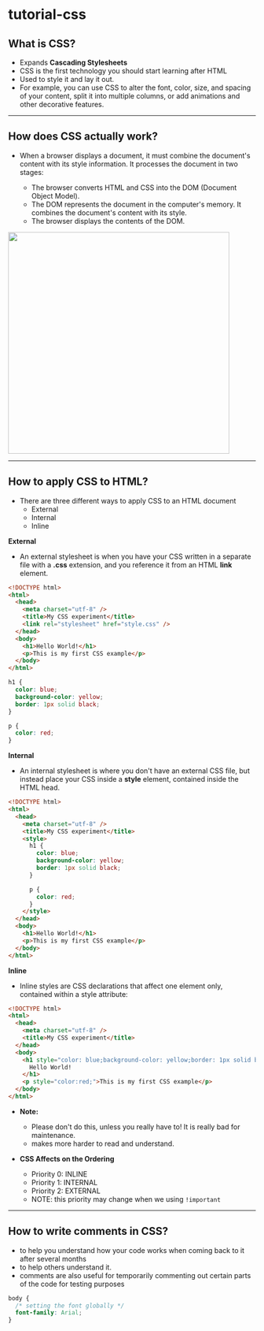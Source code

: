 # tutorial-css

## What is CSS?

- Expands **Cascading Stylesheets**
- CSS is the first technology you should start learning after HTML
- Used to style it and lay it out.
- For example, you can use CSS to alter the font, color, size, and spacing of your content, split it into multiple columns, or add animations and other decorative features.

---

## How does CSS actually work?

- When a browser displays a document, it must combine the document's content with its style information. It processes the document in two stages:

  - The browser converts HTML and CSS into the DOM (Document Object Model).
  - The DOM represents the document in the computer's memory. It combines the document's content with its style.
  - The browser displays the contents of the DOM.

<img src="https://mdn.mozillademos.org/files/11781/rendering.svg" width="450px">

---

## How to apply CSS to HTML?

- There are three different ways to apply CSS to an HTML document
  - External
  - Internal
  - Inline

**External**

- An external stylesheet is when you have your CSS written in a separate file with a **.css** extension, and you reference it from an HTML **link** element.

```html
<!DOCTYPE html>
<html>
  <head>
    <meta charset="utf-8" />
    <title>My CSS experiment</title>
    <link rel="stylesheet" href="style.css" />
  </head>
  <body>
    <h1>Hello World!</h1>
    <p>This is my first CSS example</p>
  </body>
</html>
```

```css
h1 {
  color: blue;
  background-color: yellow;
  border: 1px solid black;
}

p {
  color: red;
}
```

**Internal**

- An internal stylesheet is where you don't have an external CSS file, but instead place your CSS inside a **style** element, contained inside the HTML head.

```html
<!DOCTYPE html>
<html>
  <head>
    <meta charset="utf-8" />
    <title>My CSS experiment</title>
    <style>
      h1 {
        color: blue;
        background-color: yellow;
        border: 1px solid black;
      }

      p {
        color: red;
      }
    </style>
  </head>
  <body>
    <h1>Hello World!</h1>
    <p>This is my first CSS example</p>
  </body>
</html>
```

**Inline**

- Inline styles are CSS declarations that affect one element only, contained within a style attribute:

```html
<!DOCTYPE html>
<html>
  <head>
    <meta charset="utf-8" />
    <title>My CSS experiment</title>
  </head>
  <body>
    <h1 style="color: blue;background-color: yellow;border: 1px solid black;">
      Hello World!
    </h1>
    <p style="color:red;">This is my first CSS example</p>
  </body>
</html>
```

- **Note:**

  - Please don't do this, unless you really have to! It is really bad for maintenance.
  - makes more harder to read and understand.

- **CSS Affects on the Ordering**

  - Priority 0: INLINE
  - Priority 1: INTERNAL
  - Priority 2: EXTERNAL
  - NOTE: this priority may change when we using `!important`

---

## How to write comments in CSS?

- to help you understand how your code works when coming back to it after several months
- to help others understand it.
- comments are also useful for temporarily commenting out certain parts of the code for testing purposes

```css
body {
  /* setting the font globally */
  font-family: Arial;
}
```
